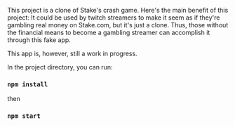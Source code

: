 This project is a clone of Stake's crash game.
Here's the main benefit of this project:
It could be used by twitch streamers to
make it seem as if they're gambling real money
on Stake.com, but it's just a clone. Thus,
those without the financial means to become
a gambling streamer can accomplish it through
this fake app.

This app is, however, still a work in progress. 

In the project directory, you can run:

### `npm install`
then
### `npm start`